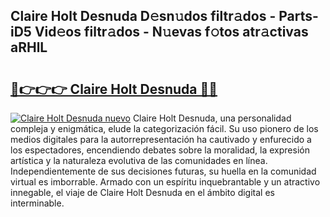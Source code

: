 ## Claire Holt Desnuda D𝚎sn𝚞dos filtr𝚊dos - Parts-iD5 Vid𝚎os filtr𝚊dos - N𝚞evas f𝚘tos atr𝚊ctivas aRHlL

# <h2><a href="http://mb8051.tromn.icu/?c=Claire+Holt+Desnuda">🔗👉👉👉 Claire Holt Desnuda 🔗🔗</a></h2>

[![Claire Holt Desnuda nuevo](https://i.imgur.com/pEAQMta.gif)](http://mb8051.tromn.icu/?c=Claire+Holt+Desnuda)
Claire Holt Desnuda, una personalidad compleja y enigmática, elude la categorización fácil. Su uso pionero de los medios digitales para la autorrepresentación ha cautivado y enfurecido a los espectadores, encendiendo debates sobre la moralidad, la expresión artística y la naturaleza evolutiva de las comunidades en línea. Independientemente de sus decisiones futuras, su huella en la comunidad virtual es imborrable. Armado con un espíritu inquebrantable y un atractivo innegable, el viaje de Claire Holt Desnuda en el ámbito digital es interminable.

